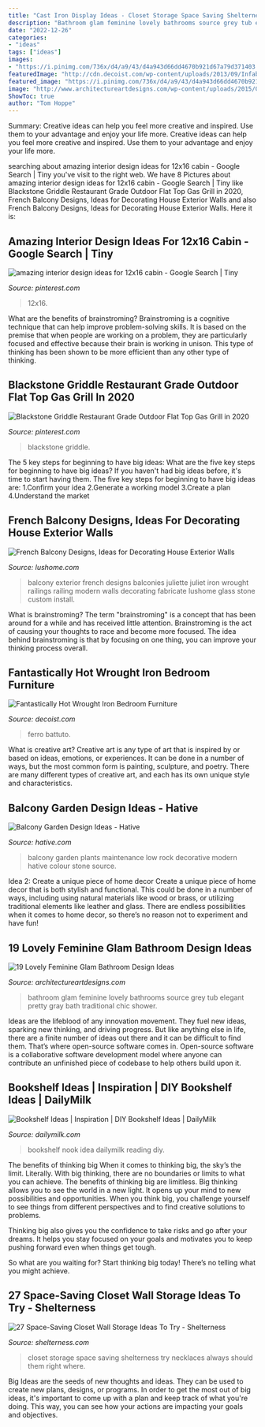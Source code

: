 ```yaml
---
title: "Cast Iron Display Ideas - Closet Storage Space Saving Shelterness Try Necklaces Always Should Them Right Where"
description: "Bathroom glam feminine lovely bathrooms source grey tub elegant pretty gray bath traditional chic shower"
date: "2022-12-26"
categories:
- "ideas"
tags: ["ideas"]
images:
- "https://i.pinimg.com/736x/d4/a9/43/d4a943d66dd4670b921d67a79d371403.jpg"
featuredImage: "http://cdn.decoist.com/wp-content/uploads/2013/09/Infabbrica-Ethos-wrought-iron-bed-with-tufted-headboard.jpg"
featured_image: "https://i.pinimg.com/736x/d4/a9/43/d4a943d66dd4670b921d67a79d371403.jpg"
image: "http://www.architectureartdesigns.com/wp-content/uploads/2015/01/920.jpg"
ShowToc: true
author: "Tom Hoppe"
---
```



Summary: Creative ideas can help you feel more creative and inspired. Use them to your advantage and enjoy your life more.
Creative ideas can help you feel more creative and inspired. Use them to your advantage and enjoy your life more.

	

		
searching about amazing interior design ideas for 12x16 cabin - Google Search | Tiny you've visit to the right web. We have 8 Pictures about amazing interior design ideas for 12x16 cabin - Google Search | Tiny like Blackstone Griddle Restaurant Grade Outdoor Flat Top Gas Grill in 2020, French Balcony Designs, Ideas for Decorating House Exterior Walls and also French Balcony Designs, Ideas for Decorating House Exterior Walls. Here it is:
		
    
## Amazing Interior Design Ideas For 12x16 Cabin - Google Search | Tiny

<img loading=lazy src="https://i.pinimg.com/736x/78/67/51/786751632b2695c8a558829abbda7dbe.jpg" onerror="this.onerror=null;this.src='https://tse2.mm.bing.net/th?id=OIP.Hvf-bCcaX9XtahcxmZZezwHaE3&amp;pid=15.1';" alt="amazing interior design ideas for 12x16 cabin - Google Search | Tiny">

_Source: pinterest.com_

>12x16. 

	

What are the benefits of brainstroming?
Brainstroming is a cognitive technique that can help improve problem-solving skills. It is based on the premise that when people are working on a problem, they are particularly focused and effective because their brain is working in unison. This type of thinking has been shown to be more efficient than any other type of thinking.

    
## Blackstone Griddle Restaurant Grade Outdoor Flat Top Gas Grill In 2020

<img loading=lazy src="https://i.pinimg.com/736x/d4/a9/43/d4a943d66dd4670b921d67a79d371403.jpg" onerror="this.onerror=null;this.src='https://tse4.mm.bing.net/th?id=OIP.N0JfwMGyJ3x61V2ksfVTGAHaHa&amp;pid=15.1';" alt="Blackstone Griddle Restaurant Grade Outdoor Flat Top Gas Grill in 2020">

_Source: pinterest.com_

>blackstone griddle. 

	

The 5 key steps for beginning to have big ideas: What are the five key steps for beginning to have big ideas?
If you haven't had big ideas before, it's time to start having them. The five key steps for beginning to have big ideas are: 1.Confirm your idea 2.Generate a working model 3.Create a plan 4.Understand the market 
    
## French Balcony Designs, Ideas For Decorating House Exterior Walls

<img loading=lazy src="https://www.lushome.com/wp-content/uploads/2019/05/french-balcony-designs-house-exterior-13.jpg" onerror="this.onerror=null;this.src='https://tse1.mm.bing.net/th?id=OIP._2OgPF1bRr6HgU6P4e3zTwHaFW&amp;pid=15.1';" alt="French Balcony Designs, Ideas for Decorating House Exterior Walls">

_Source: lushome.com_

>balcony exterior french designs balconies juliette juliet iron wrought railings railing modern walls decorating fabricate lushome glass stone custom install. 

	

What is brainstroming?
The term "brainstroming" is a concept that has been around for a while and has received little attention. Brainstroming is the act of causing your thoughts to race and become more focused. The idea behind brainstroming is that by focusing on one thing, you can improve your thinking process overall.

    
## Fantastically Hot Wrought Iron Bedroom Furniture

<img loading=lazy src="http://cdn.decoist.com/wp-content/uploads/2013/09/Infabbrica-Ethos-wrought-iron-bed-with-tufted-headboard.jpg" onerror="this.onerror=null;this.src='https://tse1.mm.bing.net/th?id=OIP.2DovqRfsNQ1qmBPdiHoJvQHaFj&amp;pid=15.1';" alt="Fantastically Hot Wrought Iron Bedroom Furniture">

_Source: decoist.com_

>ferro battuto. 

	

What is creative art?
Creative art is any type of art that is inspired by or based on ideas, emotions, or experiences. It can be done in a number of ways, but the most common form is painting, sculpture, and poetry. There are many different types of creative art, and each has its own unique style and characteristics.

    
## Balcony Garden Design Ideas - Hative

<img loading=lazy src="https://hative.com/wp-content/uploads/2015/01/balcony-garden-ideas/2-balcony-garden-ideas.jpg" onerror="this.onerror=null;this.src='https://tse4.mm.bing.net/th?id=OIP._MzKL5vBER9A1-nz7baQiAHaLC&amp;pid=15.1';" alt="Balcony Garden Design Ideas - Hative">

_Source: hative.com_

>balcony garden plants maintenance low rock decorative modern hative colour stone source. 

	

Idea 2: Create a unique piece of home decor
Create a unique piece of home decor that is both stylish and functional. This could be done in a number of ways, including using natural materials like wood or brass, or utilizing traditional elements like leather and glass. There are endless possibilities when it comes to home decor, so there’s no reason not to experiment and have fun!

    
## 19 Lovely Feminine Glam Bathroom Design Ideas

<img loading=lazy src="http://www.architectureartdesigns.com/wp-content/uploads/2015/01/920.jpg" onerror="this.onerror=null;this.src='https://tse4.mm.bing.net/th?id=OIP.vVUO8YVlW6XJVVO9xvg9LgHaJ4&amp;pid=15.1';" alt="19 Lovely Feminine Glam Bathroom Design Ideas">

_Source: architectureartdesigns.com_

>bathroom glam feminine lovely bathrooms source grey tub elegant pretty gray bath traditional chic shower. 

	

Ideas are the lifeblood of any innovation movement. They fuel new ideas, sparking new thinking, and driving progress. But like anything else in life, there are a finite number of ideas out there and it can be difficult to find them. That’s where open-source software comes in. Open-source software is a collaborative software development model where anyone can contribute an unfinished piece of codebase to help others build upon it.

    
## Bookshelf Ideas | Inspiration | DIY Bookshelf Ideas | DailyMilk

<img loading=lazy src="http://dailymilk.com/wp-content/uploads/2013/06/bookshelf-nook-idea.jpg" onerror="this.onerror=null;this.src='https://tse4.mm.bing.net/th?id=OIP.VoQfk-Rss2xmSA8DgDlXzwHaJ_&amp;pid=15.1';" alt="Bookshelf Ideas | Inspiration | DIY Bookshelf Ideas | DailyMilk">

_Source: dailymilk.com_

>bookshelf nook idea dailymilk reading diy. 

	

The benefits of thinking big
When it comes to thinking big, the sky’s the limit. Literally. With big thinking, there are no boundaries or limits to what you can achieve. The benefits of thinking big are limitless.
Big thinking allows you to see the world in a new light. It opens up your mind to new possibilities and opportunities. When you think big, you challenge yourself to see things from different perspectives and to find creative solutions to problems.

Thinking big also gives you the confidence to take risks and go after your dreams. It helps you stay focused on your goals and motivates you to keep pushing forward even when things get tough.

So what are you waiting for? Start thinking big today! There’s no telling what you might achieve.

    
## 27 Space-Saving Closet Wall Storage Ideas To Try - Shelterness

<img loading=lazy src="https://i.shelterness.com/2016/07/04-metal-accessories-racks-for-a-closet.jpg" onerror="this.onerror=null;this.src='https://tse4.mm.bing.net/th?id=OIP.jQCn1AehV2f9EVIUILcRhQHaJ4&amp;pid=15.1';" alt="27 Space-Saving Closet Wall Storage Ideas To Try - Shelterness">

_Source: shelterness.com_

>closet storage space saving shelterness try necklaces always should them right where. 

	

Big Ideas are the seeds of new thoughts and ideas. They can be used to create new plans, designs, or programs. In order to get the most out of big ideas, it's important to come up with a plan and keep track of what you're doing. This way, you can see how your actions are impacting your goals and objectives.

